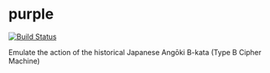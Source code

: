 # purple
[![Build Status](https://travis-ci.org/joefowler/purple.svg?branch=master)](https://travis-ci.org/joefowler/purple)

Emulate the action of the historical Japanese Angōki B-kata (Type B Cipher Machine)
